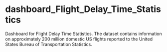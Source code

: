 # dashboard_Flight_Delay_Time_Statistics
Dashboard for Flight Delay Time Statistics. The dataset contains information on approximately 200 million domestic US flights reported to the United States Bureau of Transportation Statistics.
